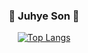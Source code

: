 <div align=center>
  
### 🐣 Juhye Son 🐣

[![Top Langs](https://github-readme-stats.vercel.app/api/top-langs/?username=joohyeson&layout=compact)](https://github.com/joohyeson/github-readme-stats)

</div>
